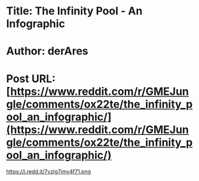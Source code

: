 # Title: The Infinity Pool - An Infographic
# Author: derAres
# Post URL: [https://www.reddit.com/r/GMEJungle/comments/ox22te/the_infinity_pool_an_infographic/](https://www.reddit.com/r/GMEJungle/comments/ox22te/the_infinity_pool_an_infographic/)


https://i.redd.it/7vzig7imv4f71.png